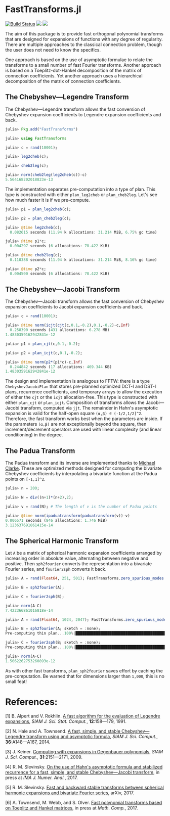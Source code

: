 # FastTransforms.jl

[![Build Status](https://travis-ci.org/MikaelSlevinsky/FastTransforms.jl.svg?branch=master)](https://travis-ci.org/MikaelSlevinsky/FastTransforms.jl) [![](https://img.shields.io/badge/docs-stable-blue.svg)](https://MikaelSlevinsky.github.io/FastTransforms.jl/stable) [![](https://img.shields.io/badge/docs-latest-blue.svg)](https://MikaelSlevinsky.github.io/FastTransforms.jl/latest)

The aim of this package is to provide fast orthogonal polynomial transforms that are designed for expansions of functions with any degree of regularity. There are multiple approaches to the classical connection problem, though the user does not need to know the specifics.

One approach is based on the use of asymptotic formulae to relate the transforms to a small number of fast Fourier transforms. Another approach is based on a Toeplitz-dot-Hankel decomposition of the matrix of connection coefficients. Yet another approach uses a hierarchical decomposition of the matrix of connection coefficients.

## The Chebyshev—Legendre Transform

The Chebyshev—Legendre transform allows the fast conversion of Chebyshev expansion coefficients to Legendre expansion coefficients and back.

```julia
julia> Pkg.add("FastTransforms")

julia> using FastTransforms

julia> c = rand(10001);

julia> leg2cheb(c);

julia> cheb2leg(c);

julia> norm(cheb2leg(leg2cheb(c))-c)
5.564168202018823e-13
```

The implementation separates pre-computation into a type of plan. This type is constructed with either `plan_leg2cheb` or `plan_cheb2leg`. Let's see how much faster it is if we pre-compute.

```julia
julia> p1 = plan_leg2cheb(c);

julia> p2 = plan_cheb2leg(c);

julia> @time leg2cheb(c);
  0.082615 seconds (11.94 k allocations: 31.214 MiB, 6.75% gc time)

julia> @time p1*c;
  0.004297 seconds (6 allocations: 78.422 KiB)

julia> @time cheb2leg(c);
  0.110388 seconds (11.94 k allocations: 31.214 MiB, 8.16% gc time)

julia> @time p2*c;
  0.004500 seconds (6 allocations: 78.422 KiB)
```

## The Chebyshev—Jacobi Transform

The Chebyshev—Jacobi transform allows the fast conversion of Chebyshev expansion coefficients to Jacobi expansion coefficients and back.

```julia
julia> c = rand(10001);

julia> @time norm(icjt(cjt(c,0.1,-0.2),0.1,-0.2)-c,Inf)
  0.258390 seconds (431 allocations: 6.278 MB)
1.4830359162942841e-12

julia> p1 = plan_cjt(c,0.1,-0.2);

julia> p2 = plan_icjt(c,0.1,-0.2);

julia> @time norm(p2*(p1*c)-c,Inf)
  0.244842 seconds (17 allocations: 469.344 KB)
1.4830359162942841e-12

```

The design and implementation is analogous to FFTW: there is a type `ChebyshevJacobiPlan`
that stores pre-planned optimized DCT-I and DST-I plans, recurrence coefficients,
and temporary arrays to allow the execution of either the `cjt` or the `icjt` allocation-free.
This type is constructed with either `plan_cjt` or `plan_icjt`. Composition of transforms
allows the Jacobi—Jacobi transform, computed via `jjt`. The remainder in Hahn's asymptotic expansion
is valid for the half-open square `(α,β) ∈ (-1/2,1/2]^2`. Therefore, the fast transform works best
when the parameters are inside. If the parameters `(α,β)` are not exceptionally beyond the square,
then increment/decrement operators are used with linear complexity (and linear conditioning) in the degree.

## The Padua Transform

The Padua transform and its inverse are implemented thanks to [Michael Clarke](https://github.com/MikeAClarke). These are optimized methods designed for computing the bivariate Chebyshev coefficients by interpolating a bivariate function at the Padua points on `[-1,1]^2`.

```julia
julia> n = 200;

julia> N = div((n+1)*(n+2),2);

julia> v = rand(N); # The length of v is the number of Padua points

julia> @time norm(ipaduatransform(paduatransform(v))-v)
0.006571 seconds (846 allocations: 1.746 MiB)
3.123637691861415e-14

```

## The Spherical Harmonic Transform

Let `A` be a matrix of spherical harmonic expansion coefficients arranged by increasing order in absolute value, alternating between negative and positive. Then `sph2fourier` converts the representation into a bivariate Fourier series, and `fourier2sph` converts it back.
```julia
julia> A = rand(Float64, 251, 501); FastTransforms.zero_spurious_modes!(A);

julia> B = sph2fourier(A);

julia> C = fourier2sph(B);

julia> norm(A-C)
7.422366861016818e-14

julia> A = rand(Float64, 1024, 2047); FastTransforms.zero_spurious_modes!(A);

julia> B = sph2fourier(A; sketch = :none);
Pre-computing thin plan...100%|██████████████████████████████████████████████████| Time: 0:00:04

julia> C = fourier2sph(B; sketch = :none);
Pre-computing thin plan...100%|██████████████████████████████████████████████████| Time: 0:00:04

julia> norm(A-C)
1.5062262753260893e-12

```

As with other fast transforms, `plan_sph2fourier` saves effort by caching the pre-computation. Be warned that for dimensions larger than `1,000`, this is no small feat!

# References:

   [1]  B. Alpert and V. Rokhlin. <a href="http://dx.doi.org/10.1137/0912009">A fast algorithm for the evaluation of Legendre expansions</a>, *SIAM J. Sci. Stat. Comput.*, **12**:158—179, 1991.

   [2]  N. Hale and A. Townsend. <a href="http://dx.doi.org/10.1137/130932223">A fast, simple, and stable Chebyshev—Legendre transform using and asymptotic formula</a>, *SIAM J. Sci. Comput.*, **36**:A148—A167, 2014.

   [3] J. Keiner. <a href="http://dx.doi.org/10.1137/070703065">Computing with expansions in Gegenbauer polynomials</a>, *SIAM J. Sci. Comput.*, **31**:2151—2171, 2009.

   [4]  R. M. Slevinsky. <a href="https://doi.org/10.1093/imanum/drw070">On the use of Hahn's asymptotic formula and stabilized recurrence for a fast, simple, and stable Chebyshev—Jacobi transform</a>, in press at *IMA J. Numer. Anal.*, 2017.

   [5]  R. M. Slevinsky. <a href="https://arxiv.org/abs/">Fast and backward stable transforms between spherical harmonic expansions and bivariate Fourier series</a>, arXiv, 2017.

   [6]  A. Townsend, M. Webb, and S. Olver. <a href="https://doi.org/10.1090/mcom/3277">Fast polynomial transforms based on Toeplitz and Hankel matrices</a>, in press at *Math. Comp.*, 2017.
